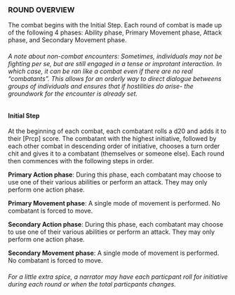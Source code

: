 ### ROUND OVERVIEW

The combat begins with the Initial Step. Each round of combat is made up of the following 4 phases: Ability phase, Primary Movement phase, Attack phase, and Secondary Movement phase.

###### *A note about non-combat encounters*: Sometimes, individuals may not be fighting per se, but are still engaged in a tense or improtant interaction. In which case, it can be ran like a combat even if there are no real “combatants”. This allows for an orderly way to direct dialogue betweens groups of individuals and ensures that if hostilities do arise- the groundwork for the encounter is already set.

#### Initial Step

At the beginning of each combat, each combatant rolls a d20 and adds it to their [Prcp] score. The combatant with the highest initiative, followed by each other combat in descending order of initiative, chooses a turn order chit and gives it to a combatant (themselves or someone else). Each round then commences with the following steps in order.

 **Primary Action phase**: During this phase, each combatant may choose to use one of their various abilities or perform an attack. They may only perform one action phase.

 **Primary Movement phase**: A single mode of movement is performed. No combatant is forced to move.

 **Secondary Action phase**: During this phase, each combatant may choose to use one of their various abilities or perform an attack. They may only perform one action phase.

 **Secondary Movement phase**: A single mode of movement is performed. No combatant is forced to move.

 ###### For a little extra spice, a narrator may have each particpant roll for initiative during each round or when the total particpants changes. 
